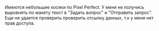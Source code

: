 Имеются небольшие косяки по Pixel Perfect. У меня не получись выровнять по макету текст в "Задать вопрос" и "Отправить запрос".
Еще не удается проверить проверить отсылку данных, т.к у меня нет прав доступа.
 
